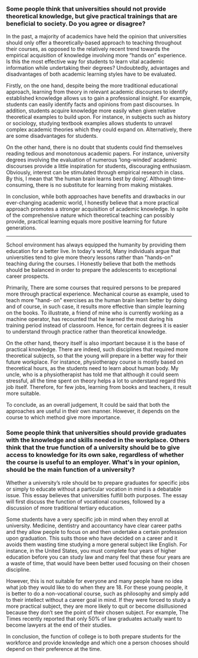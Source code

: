 ### Some people think that universities should not provide theoretical knowledge, but give practical trainings that are beneficial to society. Do you agree or disagree?

In the past, a majority of academics have held the opinion that universities should only offer a theoretically-based approach to teaching throughout their courses, as opposed to the relatively recent trend towards the empirical acquisition of knowledge involving more “hands on” experience. Is this the most effective way for students to learn vital academic information while undertaking their degrees? Undoubtedly, advantages and disadvantages of both academic learning styles have to be evaluated.

Firstly, on the one hand, despite being the more traditional educational approach, learning from theory in relevant academic discourses to identify established knowledge allows us to gain a professional insight. For example, students can easily identify facts and opinions from past discourses. In addition, students acquire knowledge more easily when given relative theoretical examples to build upon. For instance, in subjects such as history or sociology, studying textbook examples allows students to unravel complex academic theories which they could expand on. Alternatively, there are some disadvantages for students.

On the other hand, there is no doubt that students could find themselves reading tedious and monotonous academic papers. For instance, university degrees involving the evaluation of numerous ‘long-winded’ academic discourses provide a little inspiration for students, discouraging enthusiasm. Obviously, interest can be stimulated through empirical research in class. By this, I mean that ‘the human brain learns best by doing’. Although time-consuming, there is no substitute for learning from making mistakes.

In conclusion, while both approaches have benefits and drawbacks in our ever-changing academic world, I honestly believe that a more practical approach promotes a stronger acquisition of academic knowledge. In spite of the comprehensive nature which theoretical teaching can possibly provide, practical learning equals more positive learning for future generations.


----------------

School environment has always equipped the humanity by providing them education for a better live. In today's world, Many individuals argue that universities tend to give more theory lessons rather than "hands-on" teaching during the courses. I Honestly believe that both the methods should be balanced in order to prepare the adolescents to exceptional career prospects.

Primarily, There are some courses that required persons to be prepared more through practical experience. Mechanical course as example, used to teach more "hand- on" exercises as the human brain learn better by doing and of course, in such case, it results more effective than simple learning on the books. To illustrate, a friend of mine who is currently working as a machine operator, has recounted that he learned the most during his training period instead of classroom. Hence, for certain degrees it is easier to understand through practice rather than theoretical knowledge.

On the other hand, theory itself is also important because it is the base of practical knowledge. There are indeed, such disciplines that required more theoretical subjects, so that the young will prepare in a better way for their future workplace. For instance, physiotherapy course is mostly based on theoretical hours, as the students need to learn about human body. My uncle, who is a physiotherapist has told me that although it could seem stressful, all the time spent on theory helps a lot to understand regard this job itself. Therefore, for few jobs, learning from books and teachers, it result more suitable.

To conclude, as an overall judgement, It could be said that both the approaches are useful in their own manner. However, it depends on the course to which method give more importance.


### Some people think that universities should provide graduates with the knowledge and skills needed in the workplace. Others think that the true function of a university should be to give access to knowledge for its own sake, regardless of whether the course is useful to an employer. What's in your opinion, should be the main function of a university?

Whether a university’s role should be to prepare graduates for specific jobs or simply to educate without a particular vocation in mind is a debatable issue. This essay believes that universities fulfill both purposes. The essay will first discuss the function of vocational courses, followed by a discussion of more traditional tertiary education.

Some students have a very specific job in mind when they enroll at university. Medicine, dentistry and accountancy have clear career paths and they allow people to focus on and then undertake a certain profession upon graduation. This suits those who have decided on a career and it avoids them wasting time studying a more general subject like English. For instance, in the United States, you must complete four years of higher education before you can study law and many feel that these four years are a waste of time, that would have been better used focusing on their chosen discipline.

However, this is not suitable for everyone and many people have no idea what job they would like to do when they are 18. For these young people, it is better to do a non-vocational course, such as philosophy and simply add to their intellect without a career goal in mind. If they were forced to study a more practical subject, they are more likely to quit or become disillusioned because they don’t see the point of their chosen subject. For example, The Times recently reported that only 50% of law graduates actually want to become lawyers at the end of their studies.

In conclusion, the function of college is to both prepare students for the workforce and provide knowledge and which one a person chooses should depend on their preference at the time.
